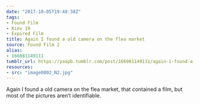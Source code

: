 ```yaml
---
date: "2017-10-05T19:48:38Z"
tags:
- Found Film
- Kiev 19
- Expired Film
title: Again I found a old camera on the flea market
source: Found Film 2
alias:
- 166081149111
tumblr_url: https://yaapb.tumblr.com/post/166081149111/again-i-found-a-old-camera-on-the-flea-market
resources:
- src: "image0002_N2.jpg"
---
```


Again I found a old camera on the flea market, that contained a film, but most of the pictures aren’t identifiable.
